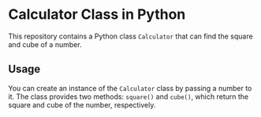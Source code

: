 # Calculator Class in Python

This repository contains a Python class `Calculator` that can find the square and cube of a number.

## Usage

You can create an instance of the `Calculator` class by passing a number to it. The class provides two methods: `square()` and `cube()`, which return the square and cube of the number, respectively.